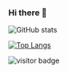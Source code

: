 ### Hi there 👋

<!--
**vii120/vii120** is a ✨ _special_ ✨ repository because its `README.md` (this file) appears on your GitHub profile.

Here are some ideas to get you started:

- 🔭 I’m currently working on ...
- 🌱 I’m currently learning ...
- 👯 I’m looking to collaborate on ...
- 🤔 I’m looking for help with ...
- 💬 Ask me about ...
- 📫 How to reach me: ...
- 😄 Pronouns: ...
- ⚡ Fun fact: ...
-->

![GitHub stats](https://github-readme-stats.vercel.app/api?username=vii120&hide=contribs,prs&show_icons=true&theme=gruvbox)

[![Top Langs](https://github-readme-stats.vercel.app/api/top-langs/?username=vii120&hide=html&layout=compact&theme=gruvbox)](https://github.com/vii120/github-readme-stats)

![visitor badge](https://visitor-badge.glitch.me/badge?page_id=vii120.vii120)
